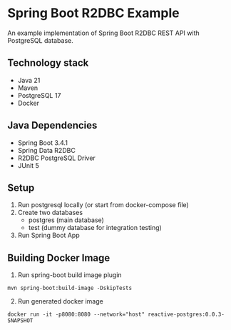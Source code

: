 # Spring Boot R2DBC Example

An example implementation of Spring Boot R2DBC REST API with PostgreSQL database.

## Technology stack
* Java 21
* Maven
* PostgreSQL 17
* Docker

## Java Dependencies
* Spring Boot 3.4.1
* Spring Data R2DBC
* R2DBC PostgreSQL Driver
* JUnit 5

## Setup

1. Run postgresql locally (or start from docker-compose file)
2. Create two databases
   - postgres (main database)
   - test (dummy database for integration testing)
3. Run Spring Boot App

## Building Docker Image

1. Run spring-boot build image plugin

`mvn spring-boot:build-image -DskipTests`

2. Run generated docker image

`docker run -it -p8080:8080 --network="host" reactive-postgres:0.0.3-SNAPSHOT`
